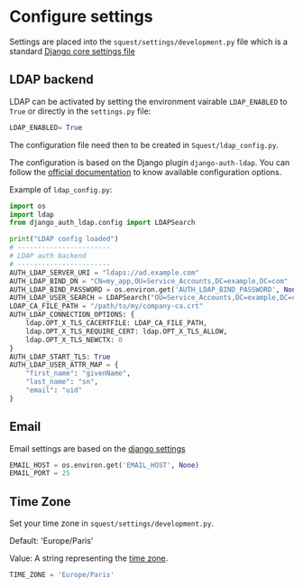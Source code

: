 # Configure settings

Settings are placed into the `squest/settings/development.py` file which is a standard [Django core settings file](https://docs.djangoproject.com/en/3.1/ref/settings/)

## LDAP backend

LDAP can be activated by setting the environment vairable `LDAP_ENABLED` to `True` or directly in the `settings.py` file:

```python
LDAP_ENABLED= True
```

The configuration file need then to be created in `Squest/ldap_config.py`.

The configuration is based on the Django plugin `django-auth-ldap`. 
You can follow the [official documentation](https://django-auth-ldap.readthedocs.io/en/latest/authentication.html#)
to know available configuration options. 

Example of `ldap_config.py`:

```python
import os
import ldap
from django_auth_ldap.config import LDAPSearch

print("LDAP config loaded")
# -----------------------
# LDAP auth backend
# -----------------------
AUTH_LDAP_SERVER_URI = "ldaps://ad.example.com"
AUTH_LDAP_BIND_DN = "CN=my_app,OU=Service_Accounts,DC=example,DC=com"
AUTH_LDAP_BIND_PASSWORD = os.environ.get('AUTH_LDAP_BIND_PASSWORD', None)
AUTH_LDAP_USER_SEARCH = LDAPSearch("OU=Service_Accounts,DC=example,DC=com", ldap.SCOPE_SUBTREE, "(uid=%(user)s)")
LDAP_CA_FILE_PATH = "/path/to/my/company-ca.crt"
AUTH_LDAP_CONNECTION_OPTIONS: {
    ldap.OPT_X_TLS_CACERTFILE: LDAP_CA_FILE_PATH,
    ldap.OPT_X_TLS_REQUIRE_CERT: ldap.OPT_X_TLS_ALLOW,
    ldap.OPT_X_TLS_NEWCTX: 0
}
AUTH_LDAP_START_TLS: True
AUTH_LDAP_USER_ATTR_MAP = {
    "first_name": "givenName",
    "last_name": "sn",
    "email": "uid"
}
```


## Email

Email settings are based on the [django settings](https://docs.djangoproject.com/en/3.1/ref/settings/#email-host)
```python
EMAIL_HOST = os.environ.get('EMAIL_HOST', None)
EMAIL_PORT = 25
```


## Time Zone

Set your time zone in `squest/settings/development.py`.

Default: 'Europe/Paris'

Value: A string representing the [time zone](https://en.wikipedia.org/wiki/List_of_tz_database_time_zones).

```python
TIME_ZONE = 'Europe/Paris'
```